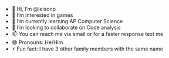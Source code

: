 - 👋 Hi, I’m @leisonp
- 👀 I’m interested in games
- 🌱 I’m currently learning AP Computer Science
- 💞️ I’m looking to collaborate on Code analysis
- 📫 You can reach me via email or for a faster response text me
- 😄 Pronouns: He/Him
- ⚡ Fun fact: I have 3 other family members with the same name

<!---
I am a student at IEC and I am the class the I am currently working on is AP computer science
--->
